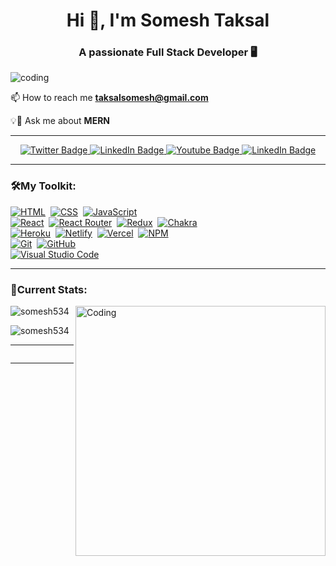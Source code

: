 <h1 align="center">Hi 👋, I'm Somesh Taksal</h1>
<h3 align="center">A passionate Full Stack Developer 🖥</h3>
<img align="center" alt="coding"  src="https://camo.githubusercontent.com/94404b4c51df8434a5e4f4056b9b06f9743ad5657011ec6b7f6844cd73c6b56f/68747470733a2f2f7777772e6469676974616c736f6c7574696f6e73657276696365732e636f6d2f696d672f73657276696365732f77656273697465312e676966">

  📫 How to reach me **taksalsomesh@gmail.com**

💡💬 Ask me about **MERN**
<hr>
<div id="user-content-badges" align="center" dir="auto">
 <a href="https://drive.google.com/file/d/14fxnjQFmx-BrzU4Vup8sZ3yC9uVRi2e8/view?usp=drive_link" rel="nofollow">
    <img src="https://camo.githubusercontent.com/973aab3cecbdd498d86c198324004d2fa76dbb7d3b6ad3158be07dbc9deef6e2/68747470733a2f2f696d672e736869656c64732e696f2f62616467652f4d7920526573756d652d626c756576696f6c65743f7374796c653d666f722d7468652d6261646765266c6f676f3d696e626f78266c6f676f436f6c6f723d7768697465" alt="Twitter Badge" data-canonical-src="https://img.shields.io/badge/My Resume-blueviolet?style=for-the-badge&amp;logo=inbox&amp;logoColor=white" style="max-width: 100%;">
  </a>
  <a href="https://www.linkedin.com/in/somesh-taksal-25897b192/" rel="nofollow">
    <img src="https://img.shields.io/badge/Somesh%20Taksal-blue?style=for-the-badge&amp;logo=linkedin&amp;logoColor=white" alt="LinkedIn Badge" data-canonical-src="https://img.shields.io/badge/Somesh Taksal-blue?style=for-the-badge&amp;logo=linkedin&amp;logoColor=white" style="max-width: 100%;">
  </a>
 <a href="https://somesh534.github.io/" rel="nofollow">
    <img src="https://camo.githubusercontent.com/ae737cbb24fa51d3c004b56f0ee1321b88811ec600cacd3964e667aa5c0c2ec8/68747470733a2f2f696d672e736869656c64732e696f2f62616467652f4d7920506f7274666f6c696f2d627269676874677265656e3f7374796c653d666f722d7468652d6261646765266c6f676f436f6c6f723d726564" alt="Youtube Badge" data-canonical-src="https://img.shields.io/badge/My Portfolio-brightgreen?style=for-the-badge&amp;logoColor=red" style="max-width: 100%;">
  </a>
  <a href="mailto:taksalsomesh@gmail.com">
    <img src="https://img.shields.io/badge/Somesh%20Taksal-red?style=for-the-badge&amp;logo=gmail&amp;logoColor=white" alt="LinkedIn Badge" data-canonical-src="https://img.shields.io/badge/Somesh%20Taksal-red?style=for-the-badge&amp;logo=gmail&amp;logoColor=white" style="max-width: 100%;">
  </a>
</div>
<hr>



<h3 align="left">🛠My Toolkit:</h3>

<p dir="auto"><a target="_blank" rel="noopener noreferrer nofollow" href="https://camo.githubusercontent.com/c8d13e1c596a6726b1da8475a9299fac133f95ef009083b48be01f975a44987e/68747470733a2f2f696d672e736869656c64732e696f2f62616467652f2d48544d4c2d3035313232413f7374796c653d666c6174266c6f676f3d48544d4c35"><img src="https://camo.githubusercontent.com/c8d13e1c596a6726b1da8475a9299fac133f95ef009083b48be01f975a44987e/68747470733a2f2f696d672e736869656c64732e696f2f62616467652f2d48544d4c2d3035313232413f7374796c653d666c6174266c6f676f3d48544d4c35" alt="HTML" data-canonical-src="https://img.shields.io/badge/-HTML-05122A?style=flat&amp;logo=HTML5" style="max-width: 100%;"></a>&nbsp;
<a target="_blank" rel="noopener noreferrer nofollow" href="https://camo.githubusercontent.com/d738d76484d50c8345c2d01e39364b707285bc7936140858e7909dfe6424efb2/68747470733a2f2f696d672e736869656c64732e696f2f62616467652f2d4353532d3035313232413f7374796c653d666c6174266c6f676f3d43535333266c6f676f436f6c6f723d313537324236"><img src="https://camo.githubusercontent.com/d738d76484d50c8345c2d01e39364b707285bc7936140858e7909dfe6424efb2/68747470733a2f2f696d672e736869656c64732e696f2f62616467652f2d4353532d3035313232413f7374796c653d666c6174266c6f676f3d43535333266c6f676f436f6c6f723d313537324236" alt="CSS" data-canonical-src="https://img.shields.io/badge/-CSS-05122A?style=flat&amp;logo=CSS3&amp;logoColor=1572B6" style="max-width: 100%;"></a>&nbsp;
<a target="_blank" rel="noopener noreferrer nofollow" href="https://camo.githubusercontent.com/6e8ce928be6e5866e27140eb0bb25479b52137d75ee0196e7b67c91038a9abc3/68747470733a2f2f696d672e736869656c64732e696f2f62616467652f2d4a6176615363726970742d3035313232413f7374796c653d666c6174266c6f676f3d6a617661736372697074"><img src="https://camo.githubusercontent.com/6e8ce928be6e5866e27140eb0bb25479b52137d75ee0196e7b67c91038a9abc3/68747470733a2f2f696d672e736869656c64732e696f2f62616467652f2d4a6176615363726970742d3035313232413f7374796c653d666c6174266c6f676f3d6a617661736372697074" alt="JavaScript" data-canonical-src="https://img.shields.io/badge/-JavaScript-05122A?style=flat&amp;logo=javascript" style="max-width: 100%;"></a>&nbsp;
<br>
<a target="_blank" rel="noopener noreferrer nofollow" href="https://camo.githubusercontent.com/0dbdbda9b41b77beb88c3a54e5da74ae7632c0683b09536f78bcc146258be5fe/68747470733a2f2f696d672e736869656c64732e696f2f62616467652f2d52656163742d3035313232413f7374796c653d666c6174266c6f676f3d7265616374"><img src="https://camo.githubusercontent.com/0dbdbda9b41b77beb88c3a54e5da74ae7632c0683b09536f78bcc146258be5fe/68747470733a2f2f696d672e736869656c64732e696f2f62616467652f2d52656163742d3035313232413f7374796c653d666c6174266c6f676f3d7265616374" alt="React" data-canonical-src="https://img.shields.io/badge/-React-05122A?style=flat&amp;logo=react" style="max-width: 100%;"></a>&nbsp;
<a target="_blank" rel="noopener noreferrer nofollow" href="https://camo.githubusercontent.com/627e3d7fac65c28710af57c340a080cc7f55a01c508f8c9e97eb93b5d3e87246/68747470733a2f2f696d672e736869656c64732e696f2f62616467652f52656163745f526f757465722d4341343234353f7374796c653d666c617426666f722d7468652d6261646765266c6f676f3d72656163742d726f75746572266c6f676f436f6c6f723d7768697465"><img src="https://camo.githubusercontent.com/627e3d7fac65c28710af57c340a080cc7f55a01c508f8c9e97eb93b5d3e87246/68747470733a2f2f696d672e736869656c64732e696f2f62616467652f52656163745f526f757465722d4341343234353f7374796c653d666c617426666f722d7468652d6261646765266c6f676f3d72656163742d726f75746572266c6f676f436f6c6f723d7768697465" alt="React Router" data-canonical-src="https://img.shields.io/badge/React_Router-CA4245?style=flat&amp;for-the-badge&amp;logo=react-router&amp;logoColor=white" style="max-width: 100%;"></a>&nbsp;
<a target="_blank" rel="noopener noreferrer nofollow" href="https://camo.githubusercontent.com/a14ec439466828f6507df9a4b037406ba0a6fe38de3db3d351a77c545582baf3/68747470733a2f2f696d672e736869656c64732e696f2f62616467652f72656475782d2532333539336438382e7376673f7374796c653d666c617426666f722d7468652d6261646765266c6f676f3d7265647578266c6f676f436f6c6f723d7768697465"><img src="https://camo.githubusercontent.com/a14ec439466828f6507df9a4b037406ba0a6fe38de3db3d351a77c545582baf3/68747470733a2f2f696d672e736869656c64732e696f2f62616467652f72656475782d2532333539336438382e7376673f7374796c653d666c617426666f722d7468652d6261646765266c6f676f3d7265647578266c6f676f436f6c6f723d7768697465" alt="Redux" data-canonical-src="https://img.shields.io/badge/redux-%23593d88.svg?style=flat&amp;for-the-badge&amp;logo=redux&amp;logoColor=white" style="max-width: 100%;"></a>&nbsp;
<a target="_blank" rel="noopener noreferrer nofollow" href="https://camo.githubusercontent.com/46bcda9f8733634d5ab0fdc22195d4d90d646f683ea74e100fd6ccd2a0e7521a/68747470733a2f2f696d672e736869656c64732e696f2f62616467652f6368616b72612d2532333445443143352e7376673f7374796c653d666c617426666f722d7468652d6261646765266c6f676f3d6368616b72617569266c6f676f436f6c6f723d7768697465"><img src="https://camo.githubusercontent.com/46bcda9f8733634d5ab0fdc22195d4d90d646f683ea74e100fd6ccd2a0e7521a/68747470733a2f2f696d672e736869656c64732e696f2f62616467652f6368616b72612d2532333445443143352e7376673f7374796c653d666c617426666f722d7468652d6261646765266c6f676f3d6368616b72617569266c6f676f436f6c6f723d7768697465" alt="Chakra" data-canonical-src="https://img.shields.io/badge/chakra-%234ED1C5.svg?style=flat&amp;for-the-badge&amp;logo=chakraui&amp;logoColor=white" style="max-width: 100%;"></a>&nbsp;
<br>
<a target="_blank" rel="noopener noreferrer nofollow" href="https://camo.githubusercontent.com/aeb6b0eee8e0dc756a3e782f4920603911cade4bb002e378dea609675fd214fd/68747470733a2f2f696d672e736869656c64732e696f2f62616467652f6865726f6b752d2532333433303039382e7376673f7374796c653d666c617426666f722d7468652d6261646765266c6f676f3d6865726f6b75266c6f676f436f6c6f723d7768697465"><img src="https://camo.githubusercontent.com/aeb6b0eee8e0dc756a3e782f4920603911cade4bb002e378dea609675fd214fd/68747470733a2f2f696d672e736869656c64732e696f2f62616467652f6865726f6b752d2532333433303039382e7376673f7374796c653d666c617426666f722d7468652d6261646765266c6f676f3d6865726f6b75266c6f676f436f6c6f723d7768697465" alt="Heroku" data-canonical-src="https://img.shields.io/badge/heroku-%23430098.svg?style=flat&amp;for-the-badge&amp;logo=heroku&amp;logoColor=white" style="max-width: 100%;"></a>&nbsp;
<a target="_blank" rel="noopener noreferrer nofollow" href="https://camo.githubusercontent.com/613fed7d03c35c41c6e327565d58eb19b7abcbbef4f6d2e0998bfd4e63f7bb41/68747470733a2f2f696d672e736869656c64732e696f2f62616467652f6e65746c6966792d2532333030303030302e7376673f7374796c653d666c617426666f722d7468652d6261646765266c6f676f3d6e65746c696679266c6f676f436f6c6f723d23303043374237"><img src="https://camo.githubusercontent.com/613fed7d03c35c41c6e327565d58eb19b7abcbbef4f6d2e0998bfd4e63f7bb41/68747470733a2f2f696d672e736869656c64732e696f2f62616467652f6e65746c6966792d2532333030303030302e7376673f7374796c653d666c617426666f722d7468652d6261646765266c6f676f3d6e65746c696679266c6f676f436f6c6f723d23303043374237" alt="Netlify" data-canonical-src="https://img.shields.io/badge/netlify-%23000000.svg?style=flat&amp;for-the-badge&amp;logo=netlify&amp;logoColor=#00C7B7" style="max-width: 100%;"></a>&nbsp;
<a target="_blank" rel="noopener noreferrer nofollow" href="https://camo.githubusercontent.com/816e4376b21f8b6fde1c27f9b9136466f958f3ef68c992f662ceb4b4ebdf92a6/68747470733a2f2f696d672e736869656c64732e696f2f62616467652f76657263656c2d2532333030303030302e7376673f7374796c653d666c617426666f722d7468652d6261646765266c6f676f3d76657263656c266c6f676f436f6c6f723d7768697465"><img src="https://camo.githubusercontent.com/816e4376b21f8b6fde1c27f9b9136466f958f3ef68c992f662ceb4b4ebdf92a6/68747470733a2f2f696d672e736869656c64732e696f2f62616467652f76657263656c2d2532333030303030302e7376673f7374796c653d666c617426666f722d7468652d6261646765266c6f676f3d76657263656c266c6f676f436f6c6f723d7768697465" alt="Vercel" data-canonical-src="https://img.shields.io/badge/vercel-%23000000.svg?style=flat&amp;for-the-badge&amp;logo=vercel&amp;logoColor=white" style="max-width: 100%;"></a>&nbsp;
<a target="_blank" rel="noopener noreferrer nofollow" href="https://camo.githubusercontent.com/b93dd33e3023753aa44d89e3d7defca77e45fc596081e0fda638f66f75e7bb2d/68747470733a2f2f696d672e736869656c64732e696f2f62616467652f4e504d2d2532333030303030302e7376673f7374796c653d666c617426666f722d7468652d6261646765266c6f676f3d6e706d266c6f676f436f6c6f723d7768697465"><img src="https://camo.githubusercontent.com/b93dd33e3023753aa44d89e3d7defca77e45fc596081e0fda638f66f75e7bb2d/68747470733a2f2f696d672e736869656c64732e696f2f62616467652f4e504d2d2532333030303030302e7376673f7374796c653d666c617426666f722d7468652d6261646765266c6f676f3d6e706d266c6f676f436f6c6f723d7768697465" alt="NPM" data-canonical-src="https://img.shields.io/badge/NPM-%23000000.svg?style=flat&amp;for-the-badge&amp;logo=npm&amp;logoColor=white" style="max-width: 100%;"></a>&nbsp;
<br>
<a target="_blank" rel="noopener noreferrer nofollow" href="https://camo.githubusercontent.com/2fc774b6f44efd9ac27316c539e0e94f8e524f872dc5b1c3ef60266a598331bc/68747470733a2f2f696d672e736869656c64732e696f2f62616467652f2d4769742d3035313232413f7374796c653d666c6174266c6f676f3d676974"><img src="https://camo.githubusercontent.com/2fc774b6f44efd9ac27316c539e0e94f8e524f872dc5b1c3ef60266a598331bc/68747470733a2f2f696d672e736869656c64732e696f2f62616467652f2d4769742d3035313232413f7374796c653d666c6174266c6f676f3d676974" alt="Git" data-canonical-src="https://img.shields.io/badge/-Git-05122A?style=flat&amp;logo=git" style="max-width: 100%;"></a>&nbsp;
<a target="_blank" rel="noopener noreferrer nofollow" href="https://camo.githubusercontent.com/202a58d250ff1d21ee70433e0070b55f8fed747f8883c1750742aa791b1ad871/68747470733a2f2f696d672e736869656c64732e696f2f62616467652f2d4769744875622d3035313232413f7374796c653d666c6174266c6f676f3d676974687562"><img src="https://camo.githubusercontent.com/202a58d250ff1d21ee70433e0070b55f8fed747f8883c1750742aa791b1ad871/68747470733a2f2f696d672e736869656c64732e696f2f62616467652f2d4769744875622d3035313232413f7374796c653d666c6174266c6f676f3d676974687562" alt="GitHub" data-canonical-src="https://img.shields.io/badge/-GitHub-05122A?style=flat&amp;logo=github" style="max-width: 100%;"></a>&nbsp;
<br>
<a target="_blank" rel="noopener noreferrer nofollow" href="https://camo.githubusercontent.com/1ca4fca85fcdf590edd7002c02ded299502daa79309d0656859b69d55a1c1fa9/68747470733a2f2f696d672e736869656c64732e696f2f62616467652f2d56697375616c25323053747564696f253230436f64652d3035313232413f7374796c653d666c6174266c6f676f3d76697375616c2d73747564696f2d636f6465266c6f676f436f6c6f723d303037414343"><img src="https://camo.githubusercontent.com/1ca4fca85fcdf590edd7002c02ded299502daa79309d0656859b69d55a1c1fa9/68747470733a2f2f696d672e736869656c64732e696f2f62616467652f2d56697375616c25323053747564696f253230436f64652d3035313232413f7374796c653d666c6174266c6f676f3d76697375616c2d73747564696f2d636f6465266c6f676f436f6c6f723d303037414343" alt="Visual Studio Code" data-canonical-src="https://img.shields.io/badge/-Visual%20Studio%20Code-05122A?style=flat&amp;logo=visual-studio-code&amp;logoColor=007ACC" style="max-width: 100%;"></a>&nbsp;</p>
<hr>
<h3 align="left">🎰Current Stats:</h3>
<img align="right" alt="Coding" width="400" src="https://camo.githubusercontent.com/c1dcb74cc1c1835b1d716f5051499a2814c683c806b15f04b0eba492863703e9/68747470733a2f2f63646e2e6472696262626c652e636f6d2f75736572732f3733303730332f73637265656e73686f74732f363538313234332f6176656e746f2e676966">
<p><img align="center" src="https://github-readme-stats.vercel.app/api/top-langs?username=somesh534&show_icons=true&locale=en&layout=compact" alt="somesh534" /></p>

<p><img align="center" src="https://github-readme-streak-stats.herokuapp.com/?user=somesh534&" alt="somesh534" /></p>
<hr>
<img <img src="https://github-profile-summary-cards.vercel.app/api/cards/profile-details?username=Somesh534&amp;theme=radical" alt="" data-canonical-src="https://github-profile-summary-cards.vercel.app/api/cards/profile-details?username=Somesh534&amp;theme=radical" style="max-width: 100%;">
<hr>
